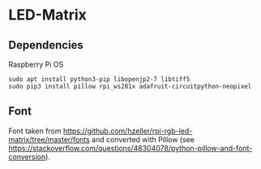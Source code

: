# LED-Matrix

## Dependencies

Raspberry Pi OS

```
sudo apt install python3-pip libopenjp2-7 libtiff5
sudo pip3 install pillow rpi_ws281x adafruit-circuitpython-neopixel

```

## Font

Font taken from https://github.com/hzeller/rpi-rgb-led-matrix/tree/master/fonts and converted with Pillow (see https://stackoverflow.com/questions/48304078/python-pillow-and-font-conversion).
